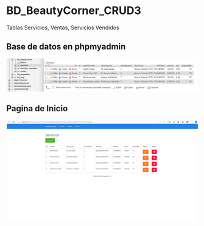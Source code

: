 # BD_BeautyCorner_CRUD3
Tablas Servicios, Ventas, Servicios Vendidos

## Base de datos en phpmyadmin
![basededatos](https://github.com/JaquelineGalindoHuitron/BD_BeautyCorner_CRUD3/blob/main/bd.png)

## Pagina de Inicio
![inicio](https://github.com/JaquelineGalindoHuitron/BD_BeautyCorner_CRUD3/blob/main/inicio.png)

